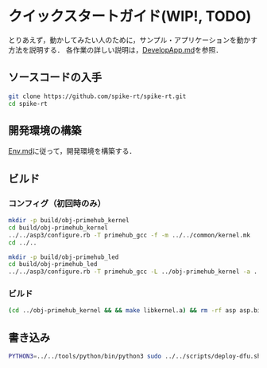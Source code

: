 # クイックスタートガイド(WIP!, TODO)
とりあえず，動かしてみたい人のために，サンプル・アプリケーションを動かす方法を説明する．
各作業の詳しい説明は，[DevelopApp.md](DevelopApp.md)を参照．

## ソースコードの入手
```bash
git clone https://github.com/spike-rt/spike-rt.git
cd spike-rt
```

## 開発環境の構築
[Env.md](Env.md)に従って，開発環境を構築する．

## ビルド
### コンフィグ（初回時のみ）
```bash
mkdir -p build/obj-primehub_kernel
cd build/obj-primehub_kernel
../../asp3/configure.rb -T primehub_gcc -f -m ../../common/kernel.mk
cd ../..
```

```bash
mkdir -p build/obj-primehub_led
cd build/obj-primehub_led
../../asp3/configure.rb -T primehub_gcc -L ../obj-primehub_kernel -a ../../sample/led -A led -m ../../common/app.mk
```

### ビルド
```bash
(cd ../obj-primehub_kernel && && make libkernel.a) && rm -rf asp asp.bin && make
```

## 書き込み
```bash
PYTHON3=../../tools/python/bin/python3 sudo ../../scripts/deploy-dfu.sh asp.bin     
```
